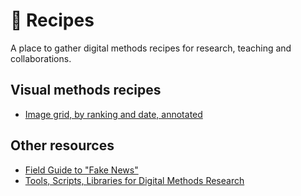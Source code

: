 # 🥣 Recipes

A place to gather digital methods recipes for research, teaching and collaborations.

## Visual methods recipes

* [Image grid, by ranking and date, annotated](/Image_grids.md)

## Other resources

* [Field Guide to "Fake News"](http://fakenews.publicdatalab.org/)
* [Tools, Scripts, Libraries for Digital Methods Research](https://github.com/PublicDataLab/code-for-research/wiki/Tools,-Scripts,-Libraries-for-Digital-Methods-Research)
